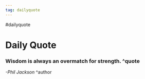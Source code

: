 ```yaml
---
tag: dailyquote
---
```


#dailyquote

# Daily Quote

### Wisdom is always an overmatch for strength. ^quote
*-Phil Jackson* ^author

